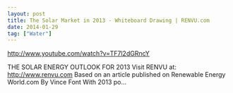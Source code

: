 ```yaml
---
layout: post
title: The Solar Market in 2013 - Whiteboard Drawing | RENVU.com
date: 2014-01-29
tag: ["Water"]
---
```


http://www.youtube.com/watch?v=TF7l2dGRncY

THE SOLAR ENERGY OUTLOOK FOR 2013 Visit RENVU at: http://www.renvu.com Based on an article published on Renewable Energy World.com By Vince Font With 2013 po...